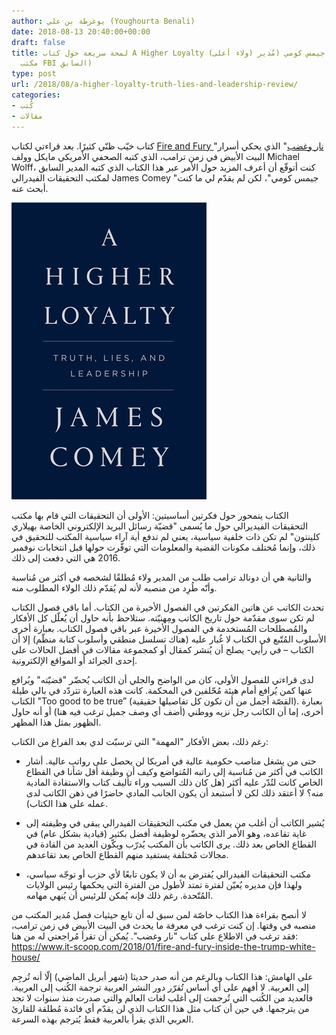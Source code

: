 ```yaml
---
author: يوغرطة بن علي (Youghourta Benali)
date: 2018-08-13 20:40:00+00:00
draft: false
title: لمحة سريعة حول كتاب A Higher Loyalty (ولاء أعلى) لمُؤلّفه جيمس كومي (مُدير
  مكتب FBI السابق)
type: post
url: /2018/08/a-higher-loyalty-truth-lies-and-leadership-review/
categories:
- كُتب
- مقالات
---
```


كتاب خيّب ظنّي كثيرًا. بعد قراءتي لكتاب [Fire and Fury ](https://www.it-scoop.com/2018/01/fire-and-fury-inside-the-trump-white-house/)"[نار وغضب](https://www.it-scoop.com/2018/01/fire-and-fury-inside-the-trump-white-house/)" الذي يحكي أسرار البيت الأبيض في زمن ترامب، الذي كتبه الصحفي الأمريكي مايكل وولف Michael Wolff، كنت أتوقّع أن أعرف المزيد حول الأمر عبر هذا الكتاب الذي كتبه المدير السابق لمكتب التحقيقات الفيدرالي James Comey "جيمس كومي"، لكن لم يقدّم لي ما كنت أبحث عنه.




[![](a-higher-loyalty.jpg)
](https://www.it-scoop.com/2018/08/a-higher-loyalty-truth-lies-and-leadership-review/a-higher-loyalty/)




الكتاب يتمحور حول فكرتين أساسيتين: الأولى أن التحقيقات التي قام بها مكتب التحقيقات الفيديرالي حول ما يُسمى "قضيّة رسائل البريد الإلكتروني الخاصة بهيلاري كلينتون" لم تكن ذات خلفية سياسية، يعني لم تدفع أية آراء سياسية المكتب للتحقيق في ذلك، وإنما مُختلف مكونات القضية والمعلومات التي توفّرت حولها قبل انتخابات نوفمبر 2016 هي التي دفعت إلى ذلك.




والثانية هي أن دونالد ترامب طلب من المدير ولاء مُطلقًا لشخصه في أكثر من مُناسبة وأنّه طُرِد من منصبه لأنه لم يُقدّم ذلك الولاء المطلوب منه.




تحدث الكاتب عن هاتين الفكرتين في الفصول الأخيرة من الكتاب. أما باقي فصول الكتاب لم تكن سوى مقدّمة حول تاريخ الكاتب ومِهنيّته. ستلاحظ بأنه حاول أن يُعلّل كل الأفكار والمُصطلحات المُستخدمة في الفصول الأخيرة عبر باقي فصول الكتاب. بعبارة أخرى الأسلوب المُتّبع في الكتاب لا غُبار عليه (هناك تسلسل منطقي وأسلوب كتابة منظّم) إلا أن الكتاب – في رأيي- يصلح أن يُنشر كمقال أو كمجموعة مقالات في أفضل الحالات على إحدى الجرائد أو المواقع الإلكترونية.




لدى قراءتي للفصول الأولى، كان من الواضح والجلي أن الكاتب يُحضّر "قضيّته" ويُرافع عنها كمن يُرافع أمام هيئة مُحّلفين في المحكمة. كانت هذه العبارة تتردّد في بالي طيلة الكتاب "Too good to be true” (القصّة أجمل من أن تكون كل تفاصيلها حقيقية). بعبارة أخرى، إما أن الكاتب رجل نزيه ووطني (أضف أي وصف جميل ترغب فيه هنا) أو أنه حاول الظهور بمثل هذا المظهر.




رغم ذلك، بعض الأفكار "المهمة" التي ترسبّت لدي بعد الفراغ من الكتاب:




- حتى من يشغل مناصب حكومية عالية في أمريكا لن يحصل على رواتب عالية. أشار الكاتب في أكثر من مُناسبة إلى راتبه المُتواضع وكيف أن وظيفة أقل شأنا في القطاع الخاص كانت لتُدّر عليه أكثر (هل كان ذلك السبب وراء تأليف كتاب والاستفادة المادية منه؟ لا أعتقد ذلك لكن لا أستبعد أن يكون الجانب المادي حاضرًا في ذهن الكاتب لدى عمله على هذا الكتاب).




- يُشير الكاتب أن أغلب من يعمل في مكتب التحقيقات الفيدرالي يبقى في وظيفته إلى غاية تقاعده، وهو الأمر الذي يحضّره لوظيفة أفضل بكثير (قيادية بشكل عام) في القطاع الخاص بعد ذلك. يرى الكاتب بأن المكتب يُدرّب ويكّون العديد من القادة في مجالات مُختلفة يستفيد منهم القطاع الخاص بعد تقاعدهم.




- مكتب التحقيقات الفيدرالي يُفترض به أن لا يكون تابعًا لأي حزب أو توجّه سياسي، ولهذا فإن مديره يُعيّن لفترة تمتد لأطول من الفترة التي يحكمها رئيس الولايات المُتّحدة. رغم ذلك فإنه يُمكن للرئيس أن يُنهي مهامه.




لا أنصح بقراءة هذا الكتاب خاصّة لمن سبق له أن تابع حيثيات فصل مُدير المكتب من منصبه في وقتها. إن كنت ترغب في معرفة ما يحدث في البيت الأبيض في زمن ترامب، فقد ترغب في الاطلاع على كتاب "نار وغضب". يُمكن أن تقرأ مُراجعتي له من هنا: https://www.it-scoop.com/2018/01/fire-and-fury-inside-the-trump-white-house/




على الهامش: هذا الكتاب وبالرغم من أنه صدر حديثا (شهر أبريل الماضي) إلّا أنه تُرجِم إلى العربية. لا أفهم على أي أساس تُقرّر دور النشر العربية ترجمة الكُتب إلى العربية. فالعديد من الكُتب التي تُرجمت إلى أغلب لغات العالم والتي صدرت منذ سنوات لا تجد من يترجمها. في حين أن كتاب مثل هذا الكتاب الذي لن يقدّم أي فائدة مُطلقة للقارئ العربي الذي يقرأ بالعربية فقط يُترجم بهذه السرعة.
